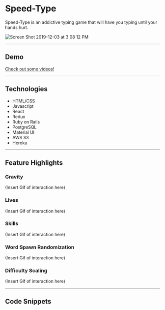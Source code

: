 # Speed-Type

Speed-Type is an addictive typing game that will have you typing until your hands hurt.

![Screen Shot 2019-12-03 at 3 08 12 PM](https://user-images.githubusercontent.com/43099538/70097701-d3e2ca80-15de-11ea-8930-1045192ace40.png)

---

## Demo

[Check out some videos!](http://speed-type.herokuapp.com/)

---

## Technologies
  + HTML/CSS
  + Javascript
  + React
  + Redux
  + Ruby on Rails
  + PostgreSQL
  + Material UI
  + AWS S3
  + Heroku
  
 ---
 
 ## Feature Highlights
 
 ### Gravity
 
(Insert Gif of interaction here)
 
 ### Lives

(Insert Gif of interaction here)

### Skills

(Insert Gif of interaction here)

### Word Spawn Randomization

(Insert Gif of interaction here)

### Difficulty Scaling

(Insert Gif of interaction here)

---

## Code Snippets
